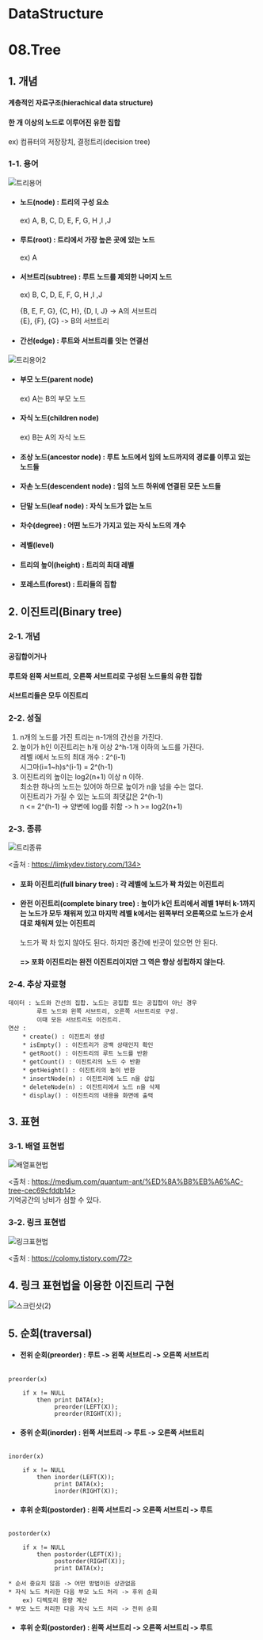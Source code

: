 # DataStructure

# 08.Tree

## 1. 개념
#### 계층적인 자료구조(hierachical data structure)
#### 한 개 이상의 노드로 이루어진 유한 집합
ex) 컴퓨터의 저장장치, 결정트리(decision tree)
####
### 1-1. 용어

![트리용어](https://user-images.githubusercontent.com/31130917/104160270-32aa8280-5434-11eb-89af-fd86ecde9e91.PNG)
####
* #### 노드(node) : 트리의 구성 요소   
    ex) A, B, C, D, E, F, G, H ,I ,J  
* #### 루트(root) : 트리에서 가장 높은 곳에 있는 노드
    ex) A  
* #### 서브트리(subtree) : 루트 노드를 제외한 나머지 노드
    ex) B, C, D, E, F, G, H ,I ,J  
    
    {B, E, F, G}, {C, H}, {D, I, J} -> A의 서브트리  
    {E}, {F}, {G} -> B의 서브트리  
* #### 간선(edge) : 루트와 서브트리를 잇는 연결선

![트리용어2](https://user-images.githubusercontent.com/31130917/104162557-2d4f3700-5438-11eb-88fc-242e843ad448.PNG)
####
* #### 부모 노드(parent node)
    ex) A는 B의 부모 노드  
* #### 자식 노드(children node)  
    ex) B는 A의 자식 노드  
* #### 조상 노드(ancestor node) : 루트 노드에서 임의 노드까지의 경로를 이루고 있는 노드들  
* #### 자손 노드(descendent node) : 임의 노드 하위에 연결된 모든 노드들  
* #### 단말 노드(leaf node) : 자식 노드가 없는 노드  
* #### 차수(degree) : 어떤 노드가 가지고 있는 자식 노드의 개수  
* #### 레벨(level)  
* #### 트리의 높이(height) : 트리의 최대 레벨  
* #### 포레스트(forest) : 트리들의 집합  
####
## 2. 이진트리(Binary tree)
### 2-1. 개념
#### 공집합이거나
#### 루트와 왼쪽 서브트리, 오른쪽 서브트리로 구성된 노드들의 유한 집합
#### 서브트리들은 모두 이진트리
### 2-2. 성질
1. n개의 노드를 가진 트리는 n-1개의 간선을 가진다.
2. 높이가 h인 이진트리는 h개 이상 2^h-1개 이하의 노드를 가진다.  
    레벨 i에서 노드의 최대 개수 : 2^(i-1)  
    시그마(i=1~h)s^(i-1) = 2^(h-1)
3. 이진트리의 높이는 log2(n+1) 이상 n 이하.  
    최소한 하나의 노드는 있어야 하므로 높이가 n을 넘을 수는 없다.  
    이진트리가 가질 수 있는 노드의 최댓값은 2^(h-1)  
    n <= 2^(h-1) -> 양변에 log를 취함 -> h >= log2(n+1)  
### 2-3. 종류
![트리종류](https://user-images.githubusercontent.com/31130917/104200441-03b00300-546c-11eb-9708-6c5584a4d083.png)

<출처 : https://limkydev.tistory.com/134>  
####
* #### 포화 이진트리(full binary tree) : 각 레벨에 노드가 꽉 차있는 이진트리
* #### 완전 이진트리(complete binary tree) : 높이가 k인 트리에서 레벨 1부터 k-1까지는 노드가 모두 채워져 있고 마지막 레벨 k에서는 왼쪽부터 오른쪽으로 노드가 순서대로 채워져 있는 이진트리  
    노드가 꽉 차 있지 않아도 된다. 하지만 중간에 빈곳이 있으면 안 된다.
    #### => 포화 이진트리는 완전 이진트리이지만 그 역은 항상 성립하지 않는다.
### 2-4. 추상 자료형
    데이터 : 노드와 간선의 집합. 노드는 공집합 또는 공집합이 아닌 경우  
            루트 노드와 왼쪽 서브트리, 오른쪽 서브트리로 구성.  
            이때 모든 서브트리도 이진트리.  
    연산 :  
        * create() : 이진트리 생성  
        * isEmpty() : 이진트리가 공백 상태인지 확인  
        * getRoot() : 이진트리의 루트 노드를 반환  
        * getCount() : 이진트리의 노드 수 반환  
        * getHeight() : 이진트리의 높이 반환  
        * insertNode(n) : 이진트리에 노드 n을 삽입  
        * deleteNode(n) : 이진트리에서 노드 n을 삭제  
        * display() : 이진트리의 내용을 화면에 출력
## 3. 표현
### 3-1. 배열 표현법
![배열표현법](https://user-images.githubusercontent.com/31130917/104202727-9fdb0980-546e-11eb-9b2b-77ffd9169037.png)

<출처 : https://medium.com/quantum-ant/%ED%8A%B8%EB%A6%AC-tree-cec69cfddb14>  
기억공간의 낭비가 심할 수 있다.  
### 3-2. 링크 표현법  
![링크표현법](https://user-images.githubusercontent.com/31130917/104203083-12e48000-546f-11eb-96e6-8573637598cf.png)

<출처 : https://colomy.tistory.com/72>  
## 4. 링크 표현법을 이용한 이진트리 구현  
![스크린샷(2)](https://user-images.githubusercontent.com/31130917/104204914-1da01480-5471-11eb-89c1-ed0a20aacac7.png)
## 5. 순회(traversal)
* #### 전위 순회(preorder) : 루트 -> 왼쪽 서브트리 -> 오른쪽 서브트리
<pre><code>
preorder(x)

    if x != NULL  
        then print DATA(x);  
             preorder(LEFT(X));  
             preorder(RIGHT(X));  
</code></pre>
* #### 중위 순회(inorder) : 왼쪽 서브트리 -> 루트 -> 오른쪽 서브트리
<pre><code>
inorder(x)

    if x != NULL  
        then inorder(LEFT(X));  
             print DATA(x);  
             inorder(RIGHT(X));  
</code></pre>
* #### 후위 순회(postorder) : 왼쪽 서브트리 -> 오른쪽 서브트리 -> 루트
<pre><code>
postorder(x)

    if x != NULL  
        then postorder(LEFT(X));  
             postorder(RIGHT(X));
             print DATA(x);  
</code></pre>
    * 순서 중요치 않음 -> 어떤 방법이든 상관없음
    * 자식 노드 처리한 다음 부모 노드 처리 -> 후위 순회  
        ex) 디렉토리 용량 계산  
    * 부모 노드 처리한 다음 자식 노드 처리 -> 전위 순회
* #### 후위 순회(postorder) : 왼쪽 서브트리 -> 오른쪽 서브트리 -> 루트

